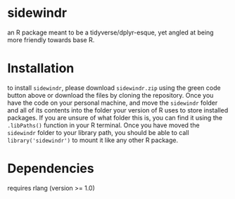 # sidewindr
an R package meant to be a tidyverse/dplyr-esque, yet angled at being more friendly towards base R.

# Installation
to install `sidewindr`, please download `sidewindr.zip` using the green code button above or download the files by cloning the repository. Once you have the code on your personal machine, and move the `sidewindr` folder and all of its contents into the folder your version of R uses to store installed packages. If you are unsure of what folder this is, you can find it using the `.libPaths()` function in your R terminal. Once you have moved the `sidewindr` folder to your library path, you should be able to call `library('sidewindr')` to mount it like any other R package.

# Dependencies
requires rlang (version >= 1.0)
